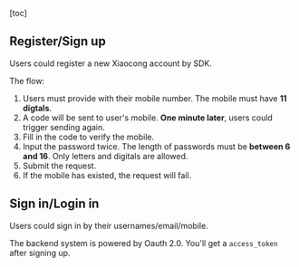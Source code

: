[toc]

## Register/Sign up

Users could register a new Xiaocong account by SDK.

The flow:
1. Users must provide with their mobile number. The mobile must have **11 digtals**.
1. A code will be sent to user's mobile. **One minute later**, users could trigger sending again.
1. Fill in the code to verify the mobile.
1. Input the password twice. The length of passwords must be **between 6 and 16**. Only letters and digitals are allowed.
1. Submit the request.
1. If the mobile has existed, the request will fail.

## Sign in/Login in

Users could sign in by their usernames/email/mobile.

The backend system is powered by Oauth 2.0. You'll get a `access_token` after signing up.
